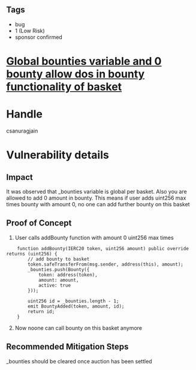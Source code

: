 ## Tags

- bug
- 1 (Low Risk)
- sponsor confirmed

# [Global bounties variable and 0 bounty allow dos in bounty functionality of basket](https://github.com/code-423n4/2021-09-defiprotocol-findings/issues/25) 

# Handle

csanuragjain


# Vulnerability details

## Impact
It was observed that _bounties variable is global per basket. Also you are allowed to add 0 amount in bounty.
This means if user adds uint256 max times bounty with amount 0, no one can add further bounty on this basket

## Proof of Concept
1. User calls addBounty function with amount 0 uint256 max times

```
    function addBounty(IERC20 token, uint256 amount) public override returns (uint256) {
        // add bounty to basket
        token.safeTransferFrom(msg.sender, address(this), amount);
        _bounties.push(Bounty({
            token: address(token),
            amount: amount,
            active: true
        }));

        uint256 id = _bounties.length - 1;
        emit BountyAdded(token, amount, id);
        return id;
    }
```

2. Now noone can call bounty on this basket anymore

## Recommended Mitigation Steps
_bounties should be cleared once auction has been settled

